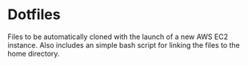 # Dotfiles

Files to be automatically cloned with the launch of a new AWS EC2 instance. Also includes an simple bash script for linking the files to the home directory.
